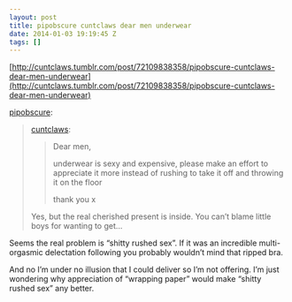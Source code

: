 ```yaml
---
layout: post
title: pipobscure cuntclaws dear men underwear
date: 2014-01-03 19:19:45 Z
tags: []
---
```

[http://cuntclaws.tumblr.com/post/72109838358/pipobscure-cuntclaws-dear-men-underwear](http://cuntclaws.tumblr.com/post/72109838358/pipobscure-cuntclaws-dear-men-underwear)

[pipobscure](http://pipobscure.com/post/72102101682/cuntclaws-dear-men-underwear-is-sexy-and):

> [cuntclaws](http://cuntclaws.tumblr.com/post/72086206420/dear-men-underwear-is-sexy-and-expensive):
> 
> > Dear men,
> > 
> > underwear is sexy and expensive, please make an effort to appreciate it more instead of rushing to take it off and throwing it on the floor
> > 
> > thank you x
> 
> Yes, but the real cherished present is inside. You can’t blame little boys for wanting to get…

Seems the real problem is “shitty rushed sex”. If it was an incredible multi-orgasmic delectation following you probably wouldn’t mind that ripped bra.

And no I’m under no illusion that I could deliver so I’m not offering. I’m just wondering why appreciation of “wrapping paper” would make “shitty rushed sex” any better.
